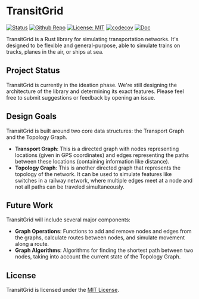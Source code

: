 # TransitGrid
[![Status](https://img.shields.io/badge/status-ideation-blue.svg)](https://github.com/rusty-rails/transit-grid)
[![Github Repo](https://img.shields.io/badge/github-repo-green)](https://github.com/rusty-rails/transit-grid/)
[![License: MIT](https://img.shields.io/badge/License-MIT-yellow.svg)](https://opensource.org/licenses/MIT)
[![codecov](https://codecov.io/gh/rusty-rails/transit-grid/branch/main/graph/badge.svg?token=TFJ8UT9W1J)](https://codecov.io/gh/rusty-rails/transit-grid)
[![Doc](https://img.shields.io/badge/Docs-online-green.svg)](https://rusty-rails.github.io/transit-grid/transit_grid/)

TransitGrid is a Rust library for simulating transportation networks. It's designed to be flexible and general-purpose, able to simulate trains on tracks, planes in the air, or ships at sea.

## Project Status
TransitGrid is currently in the ideation phase. We're still designing the architecture of the library and determining its exact features. Please feel free to submit suggestions or feedback by opening an issue.

## Design Goals
TransitGrid is built around two core data structures: the Transport Graph and the Topology Graph.

- **Transport Graph**: This is a directed graph with nodes representing locations (given in GPS coordinates) and edges representing the paths between these locations (containing information like distance).
- **Topology Graph**: This is another directed graph that represents the topology of the network. It can be used to simulate features like switches in a railway network, where multiple edges meet at a node and not all paths can be traveled simultaneously.

## Future Work
TransitGrid will include several major components:

- **Graph Operations**: Functions to add and remove nodes and edges from the graphs, calculate routes between nodes, and simulate movement along a route.
- **Graph Algorithms**: Algorithms for finding the shortest path between two nodes, taking into account the current state of the Topology Graph.

## License
TransitGrid is licensed under the [MIT License](LICENSE).

